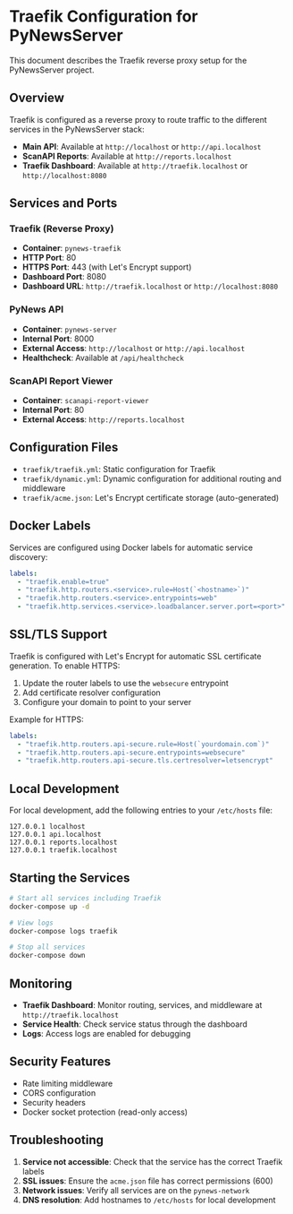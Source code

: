 # Traefik Configuration for PyNewsServer

This document describes the Traefik reverse proxy setup for the PyNewsServer project.

## Overview

Traefik is configured as a reverse proxy to route traffic to the different services in the PyNewsServer stack:

- **Main API**: Available at `http://localhost` or `http://api.localhost`
- **ScanAPI Reports**: Available at `http://reports.localhost`
- **Traefik Dashboard**: Available at `http://traefik.localhost` or `http://localhost:8080`

## Services and Ports

### Traefik (Reverse Proxy)
- **Container**: `pynews-traefik`
- **HTTP Port**: 80
- **HTTPS Port**: 443 (with Let's Encrypt support)
- **Dashboard Port**: 8080
- **Dashboard URL**: `http://traefik.localhost` or `http://localhost:8080`

### PyNews API
- **Container**: `pynews-server`
- **Internal Port**: 8000
- **External Access**: `http://localhost` or `http://api.localhost`
- **Healthcheck**: Available at `/api/healthcheck`

### ScanAPI Report Viewer
- **Container**: `scanapi-report-viewer`
- **Internal Port**: 80
- **External Access**: `http://reports.localhost`

## Configuration Files

- `traefik/traefik.yml`: Static configuration for Traefik
- `traefik/dynamic.yml`: Dynamic configuration for additional routing and middleware
- `traefik/acme.json`: Let's Encrypt certificate storage (auto-generated)

## Docker Labels

Services are configured using Docker labels for automatic service discovery:

```yaml
labels:
  - "traefik.enable=true"
  - "traefik.http.routers.<service>.rule=Host(`<hostname>`)"
  - "traefik.http.routers.<service>.entrypoints=web"
  - "traefik.http.services.<service>.loadbalancer.server.port=<port>"
```

## SSL/TLS Support

Traefik is configured with Let's Encrypt for automatic SSL certificate generation. To enable HTTPS:

1. Update the router labels to use the `websecure` entrypoint
2. Add certificate resolver configuration
3. Configure your domain to point to your server

Example for HTTPS:
```yaml
labels:
  - "traefik.http.routers.api-secure.rule=Host(`yourdomain.com`)"
  - "traefik.http.routers.api-secure.entrypoints=websecure"
  - "traefik.http.routers.api-secure.tls.certresolver=letsencrypt"
```

## Local Development

For local development, add the following entries to your `/etc/hosts` file:

```
127.0.0.1 localhost
127.0.0.1 api.localhost
127.0.0.1 reports.localhost
127.0.0.1 traefik.localhost
```

## Starting the Services

```bash
# Start all services including Traefik
docker-compose up -d

# View logs
docker-compose logs traefik

# Stop all services
docker-compose down
```

## Monitoring

- **Traefik Dashboard**: Monitor routing, services, and middleware at `http://traefik.localhost`
- **Service Health**: Check service status through the dashboard
- **Logs**: Access logs are enabled for debugging

## Security Features

- Rate limiting middleware
- CORS configuration
- Security headers
- Docker socket protection (read-only access)

## Troubleshooting

1. **Service not accessible**: Check that the service has the correct Traefik labels
2. **SSL issues**: Ensure the `acme.json` file has correct permissions (600)
3. **Network issues**: Verify all services are on the `pynews-network`
4. **DNS resolution**: Add hostnames to `/etc/hosts` for local development